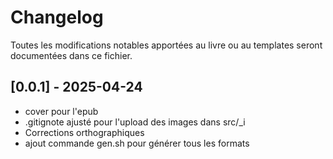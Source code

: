 # Changelog

Toutes les modifications notables apportées au livre ou au templates seront documentées dans ce fichier.

## [0.0.1] - 2025-04-24

- cover pour l'epub
- .gitignote ajusté pour l'upload des images dans src/_i
- Corrections orthographiques
- ajout commande gen.sh pour générer tous les formats